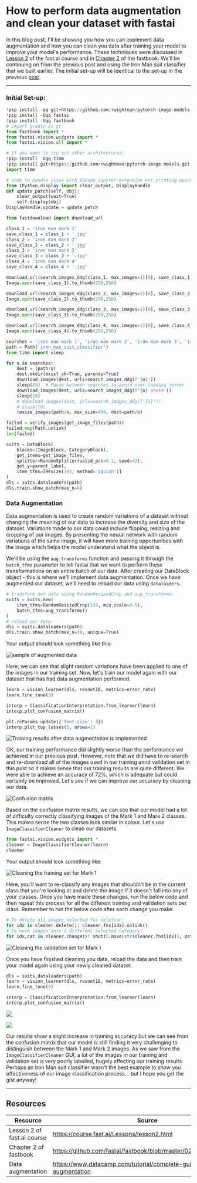 # How to perform data augmentation and clean your dataset with fastai

In this blog post, I'll be showing you how you can implement data augmentation and how you can clean you data after training your model to improve your model's performance. These techniques were discussed in [Lesson 2](https://course.fast.ai/Lessons/lesson2.html) of the fast.ai course and in [Chapter 2](https://github.com/fastai/fastbook/blob/master/02_production.ipynb) of the fastbook.  We'll be continuing on from the previous post and using the Iron Man suit classifier that we built earlier. The initial set-up will be identical to the set-up in the previous [post](https://violetvee.github.io/2023/05/24/fast-ai-intro-guide.html). 

---
### Initial Set-up:
```python
!pip install -qq git+https://github.com/rwightman/pytorch-image-models
!pip install -Uqq fastai
!pip install -Uqq fastbook
# import gradio as gr
from fastbook import *
from fastai.vision.widgets import *
from fastai.vision.all import *

# If you want to try out other architectures:
!pip install -Uqq timm
!pip install git+https://github.com/rwightman/pytorch-image-models.git
import timm

# code to handle issue with VSCode Jupyter extension not printing epoch results:
from IPython.display import clear_output, DisplayHandle
def update_patch(self, obj):
    clear_output(wait=True)
    self.display(obj)
DisplayHandle.update = update_patch
```

```python
from fastdownload import download_url

class_1 = 'iron man mark 1'
save_class_1 = class_1 + '.jpg'
class_2 = 'iron man mark 2'
save_class_2 = class_2 + '.jpg'
class_3 = 'iron man mark 3'
save_class_3 = class_3 + '.jpg'
class_4 = 'iron man mark 4'
save_class_4 = class_4 + '.jpg'

download_url(search_images_ddg(class_1, max_images=1)[0], save_class_1, show_progress=False)
Image.open(save_class_1).to_thumb(256,256)

download_url(search_images_ddg(class_2, max_images=1)[0], save_class_2, show_progress=False)
Image.open(save_class_2).to_thumb(256,256)

download_url(search_images_ddg(class_3, max_images=1)[0], save_class_3, show_progress=False)
Image.open(save_class_3).to_thumb(256,256)

download_url(search_images_ddg(class_4, max_images=1)[0], save_class_4, show_progress=False)
Image.open(save_class_4).to_thumb(256,256)
```

```python
searches = 'iron man mark 1', 'iron man mark 2', 'iron man mark 3', 'iron man mark 4'
path = Path('iron_man_suit_classifier')
from time import sleep

for o in searches:
    dest = (path/o)
    dest.mkdir(exist_ok=True, parents=True)
    download_images(dest, urls=search_images_ddg(f'{o}'))
    sleep(10)  # Pause between searches to avoid over-loading server
    download_images(dest, urls=search_images_ddg(f'{o} photo'))
    sleep(10)
    # download_images(dest, urls=search_images_ddg(f'{o}'))
    # sleep(10)
    resize_images(path/o, max_size=400, dest=path/o)
```

```python
failed = verify_images(get_image_files(path))
failed.map(Path.unlink)
len(failed)

suits = DataBlock(
    blocks=(ImageBlock, CategoryBlock), 
    get_items=get_image_files, 
    splitter=RandomSplitter(valid_pct=0.2, seed=42),
    get_y=parent_label,
    item_tfms=[Resize(192, method='squish')]
)
dls = suits.dataloaders(path)
dls.train.show_batch(max_n=8)
```

### Data Augmentation
Data augmentation is used to create random variations of a dataset without changing the meaning of our data to increase the diversity and size of the dataset. Variations made to our data could include flipping, resizing and cropping of our images. By presenting the neural network with random variations of the same image, it will have more training opportunities with the image which helps the model understand what the object is.

We'll be using the `aug_transforms` function and passing it through the `batch_tfms` parameter to tell fastai that we want to perform these transformations on an entire batch of our data.
After creating our DataBlock object - this is where we'll implement data augmentation. Once we have augmented our dataset, we'll need to reload our data using `dataloaders`.

```python
# transform our data using RandomResizedCrop and aug_transforms:
suits = suits.new(
    item_tfms=RandomResizedCrop(224, min_scale=0.5),
    batch_tfms=aug_transforms()
)
# reload our data:
dls = suits.dataloaders(path)
dls.train.show_batch(max_n=10, unique=True)
```

Your output should look something like this:

![](/images/p3_augmented_true.png "sample of augmented data" )

Here, we can see that slight random variations have been applied to one of the images in our training set. Now, let's train our model again with our dataset that has had data augmentation performed.

```python
learn = vision_learner(dls, resnet18, metrics=error_rate)
learn.fine_tune(3)
```

```python
interp = ClassificationInterpretation.from_learner(learn)
interp.plot_confusion_matrix()
```

```python
plt.rcParams.update({'font.size': 8})
interp.plot_top_losses(5, nrows=1)
```
![](/images/p3_results.png "Training results after data augmentation is implemented")


OK, our training performance did slightly worse than the performance we achieved in our previous post. However, note that we did have to re-search and re-download all of the images used in our training annd validation set in this post so it makes sense that our training results are quite different. We were able to achieve an accuracy of 72%, which is adequate but could certainly be improved. Let's see if we can improve our accuracy by cleaning our data.

![](/images/p3_matrix.png "Confusion matrix")

Based on the confusion matrix results, we can see that our model had a lot of difficulty correctly classifying images of the Mark 1 and Mark 2 classes. This makes sense the two classes look similar in colour. Let's use `ImageClassifierCleaner` to clean our datasets.

```python
from fastai.vision.widgets import *
cleaner = ImageClassifierCleaner(learn)
cleaner
```
Your output should look something like:

![](/images/p3_train_clean.png "Cleaning the training set for Mark 1")

Here, you'll want to re-classify any images that shouldn't be in the current class that you're looking at and delete the image if it doesn't fall into any of your classes. Once you have made these changes, run the below code and then repeat this process for all the different training and validation sets per class. Remember to run the below code after each change you make.

```python
# To delete all images selected for deletion:
for idx in cleaner.delete(): cleaner.fns[idx].unlink()
# To move images into a different selected category:
for idx,cat in cleaner.change(): shutil.move(str(cleaner.fns[idx]), path/cat)
```
![](/images/p3_valid_clean.png "Cleaning the validation set for Mark I")

Once you have finished cleaning you data, reload the data and then train your model again using your newly cleaned dataset.

```python
dls = suits.dataloaders(path)
learn = vision_learner(dls, resnet18, metrics=error_rate)
learn.fine_tune(3)
```

```python
interp = ClassificationInterpretation.from_learner(learn)
interp.plot_confusion_matrix()
```
![](/images/p3_clean_results.png)

![](/images/p3_clean_matrix.png)

Our results show a slight increase in training accuracy but we can see from the confusion matrix that our model is still finding it very challenging to distinguish between the Mark 1 and Mark 2 images. As we saw from the `ImageClassifierCleaner` GUI, a lot of the images in our training and validation set is very poorly labelled, hugely affecting our training results. Perhaps an Iron Man suit classifier wasn't the best example to show you effectiveness of our image classification process... but I hope you get the gist anyway!

---
## Resources
| Resource | Source |
|-|-|
| Lesson 2 of fast.ai course | https://course.fast.ai/Lessons/lesson2.html |
| Chapter 2 of fastbook | https://github.com/fastai/fastbook/blob/master/02_production.ipynb |
| Data augmentation | https://www.datacamp.com/tutorial/complete-guide-data-augmentation |



